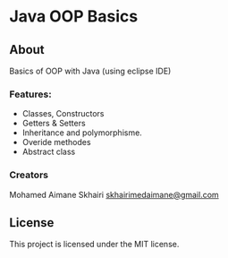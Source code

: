 # Java OOP Basics

## About
  
Basics of OOP with Java (using eclipse IDE) 

### Features:

- Classes, Constructors
- Getters & Setters
- Inheritance and polymorphisme.
- Overide methodes
- Abstract class

### Creators

  Mohamed Aimane Skhairi
  skhairimedaimane@gmail.com
  
## License

This project is licensed under the MIT license.
